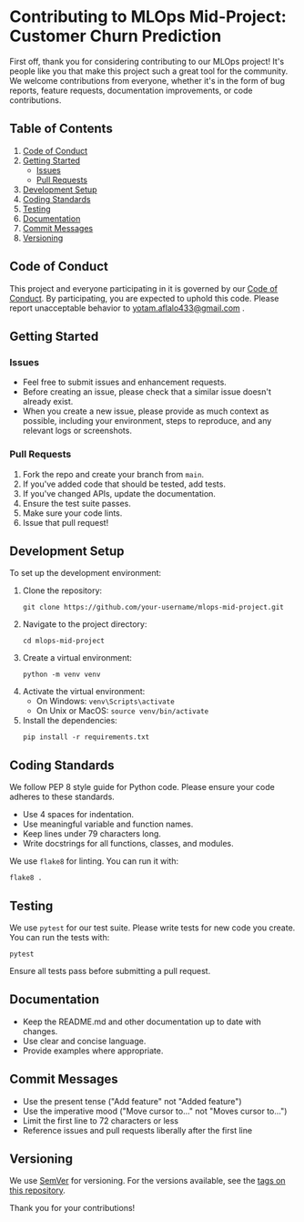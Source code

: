 # Contributing to MLOps Mid-Project: Customer Churn Prediction

First off, thank you for considering contributing to our MLOps project! It's people like you that make this project such a great tool for the community. We welcome contributions from everyone, whether it's in the form of bug reports, feature requests, documentation improvements, or code contributions.

## Table of Contents

1. [Code of Conduct](#code-of-conduct)
2. [Getting Started](#getting-started)
   - [Issues](#issues)
   - [Pull Requests](#pull-requests)
3. [Development Setup](#development-setup)
4. [Coding Standards](#coding-standards)
5. [Testing](#testing)
6. [Documentation](#documentation)
7. [Commit Messages](#commit-messages)
8. [Versioning](#versioning)

## Code of Conduct

This project and everyone participating in it is governed by our [Code of Conduct](CODE_OF_CONDUCT.md). By participating, you are expected to uphold this code. Please report unacceptable behavior to yotam.aflalo433@gmail.com .

## Getting Started

### Issues

- Feel free to submit issues and enhancement requests.
- Before creating an issue, please check that a similar issue doesn't already exist.
- When you create a new issue, please provide as much context as possible, including your environment, steps to reproduce, and any relevant logs or screenshots.

### Pull Requests

1. Fork the repo and create your branch from `main`.
2. If you've added code that should be tested, add tests.
3. If you've changed APIs, update the documentation.
4. Ensure the test suite passes.
5. Make sure your code lints.
6. Issue that pull request!

## Development Setup

To set up the development environment:

1. Clone the repository:
   ```
   git clone https://github.com/your-username/mlops-mid-project.git
   ```
2. Navigate to the project directory:
   ```
   cd mlops-mid-project
   ```
3. Create a virtual environment:
   ```
   python -m venv venv
   ```
4. Activate the virtual environment:
   - On Windows: `venv\Scripts\activate`
   - On Unix or MacOS: `source venv/bin/activate`
5. Install the dependencies:
   ```
   pip install -r requirements.txt
   ```

## Coding Standards

We follow PEP 8 style guide for Python code. Please ensure your code adheres to these standards.

- Use 4 spaces for indentation.
- Use meaningful variable and function names.
- Keep lines under 79 characters long.
- Write docstrings for all functions, classes, and modules.

We use `flake8` for linting. You can run it with:

```
flake8 .
```

## Testing

We use `pytest` for our test suite. Please write tests for new code you create. You can run the tests with:

```
pytest
```

Ensure all tests pass before submitting a pull request.

## Documentation

- Keep the README.md and other documentation up to date with changes.
- Use clear and concise language.
- Provide examples where appropriate.

## Commit Messages

- Use the present tense ("Add feature" not "Added feature")
- Use the imperative mood ("Move cursor to..." not "Moves cursor to...")
- Limit the first line to 72 characters or less
- Reference issues and pull requests liberally after the first line

## Versioning

We use [SemVer](http://semver.org/) for versioning. For the versions available, see the [tags on this repository](https://github.com/your-username/mlops-mid-project/tags).

Thank you for your contributions!
